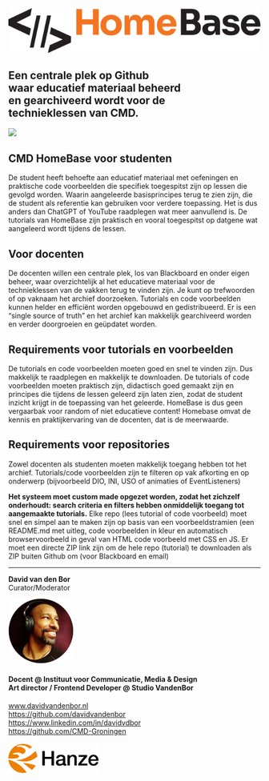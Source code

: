 <img src="https://github.com/CMD-Groningen/.github/blob/main/homebase-logo.svg" style="width:600px">

## Een centrale plek op Github <br> waar educatief materiaal beheerd <br>en gearchiveerd wordt voor de<br> technieklessen van CMD.

<a href="https://cmd-groningen.github.io/homebase"><img src="https://github.com/CMD-Groningen/homebase/blob/main/images/naar-archief.svg" style="width:360px"></a>

## CMD HomeBase voor studenten

De student heeft behoefte aan educatief materiaal met oefeningen en praktische code voorbeelden die specifiek toegespitst zijn op lessen die gevolgd worden. Waarin aangeleerde basisprincipes terug te zien zijn, die de student als referentie kan gebruiken voor verdere toepassing. Het is dus anders dan ChatGPT of YouTube raadplegen wat meer aanvullend is. De tutorials van HomeBase zijn praktisch en vooral toegespitst op datgene wat aangeleerd wordt tijdens de lessen.

## Voor docenten

De docenten willen een centrale plek, los van Blackboard en onder eigen beheer, waar overzichtelijk al het educatieve materiaal voor de technieklessen van de vakken terug te vinden zijn. Je kunt op trefwoorden of op vaknaam het archief doorzoeken. Tutorials en code voorbeelden kunnen helder en efficiënt worden opgebouwd en gedistribueerd. Er is een “single source of truth” en het archief kan makkelijk gearchiveerd worden en verder doorgroeien en geüpdatet worden.

## Requirements voor tutorials en voorbeelden

De tutorials en code voorbeelden moeten goed en snel te vinden zijn. Dus makkelijk te raadplegen en makkelijk te downloaden. De tutorials of code voorbeelden moeten praktisch zijn, didactisch goed gemaakt zijn en principes die tijdens de lessen geleerd zijn laten zien, zodat de student inzicht krijgt in de toepassing van het geleerde. HomeBase is dus geen vergaarbak voor random of niet educatieve content! Homebase omvat de kennis en praktijkervaring van de docenten, dat is de meerwaarde.

## Requirements voor repositories 

Zowel docenten als studenten moeten makkelijk toegang hebben tot het archief. Tutorials/code voorbeelden zijn te filteren op vak afkorting en op onderwerp (bijvoorbeeld DIO, INI, USO of animaties of EventListeners) 

**Het systeem moet custom made opgezet worden, zodat het zichzelf onderhoudt: search criteria en filters hebben onmiddelijk toegang tot aangemaakte tutorials.** Elke repo (lees tutorial of code voorbeeld) moet snel en simpel aan te maken zijn op basis van een voorbeeldstramien (een README.md met uitleg, code voorbeelden in kleur en automatisch browservoorbeeld in geval van HTML code voorbeeld met CSS en JS. Er moet een directe ZIP link zijn om de hele repo (tutorial) te downloaden als ZIP buiten Github om (voor Blackboard en email)


<hr>

**David van den Bor** <br>
Curator/Moderator

<img src="https://github.com/CMD-Groningen/.github/blob/main/davidvandenbor-rond.png" style="width:130px">

#### Docent @ Instituut voor Communicatie, Media & Design <br> Art director / Frontend Developer @ Studio VandenBor
www.davidvandenbor.nl <br>
https://github.com/davidvandenbor <br>
https://www.linkedin.com/in/davidvdbor <br>
https://github.com/CMD-Groningen <br><br>
<img src="https://github.com/CMD-Groningen/.github/blob/main/hanze-logo.svg" style="width:180px">
